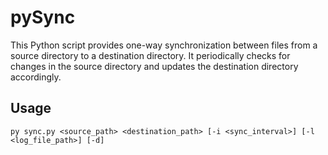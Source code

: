 # pySync
This Python script provides one-way synchronization between files from a source directory to a destination directory. It periodically checks for changes in the source directory and updates the destination directory accordingly.


## Usage
```
py sync.py <source_path> <destination_path> [-i <sync_interval>] [-l <log_file_path>] [-d]
```
